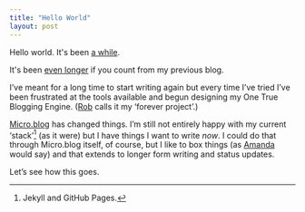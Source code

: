 ```yaml
---
title: "Hello World"
layout: post
---
```


Hello world. It's been [a while][aw].

[aw]: http://notes.inqk.net/post/147923960300

It's been [even longer][el] if you count from my previous blog.

[el]: http://inqk.net/weblog/2013/1339/

I’ve meant for a long time to start writing again but every time I’ve tried I’ve been frustrated at the tools available and begun designing my One True Blogging Engine. ([Rob][rh] calls it my ‘forever project’.)

[rh]: http://robhoward.id.au

[Micro.blog][mb] has changed things. I’m still not entirely happy with my current ‘stack’[^1] (as it were) but I have things I want to write _now_. I could do that through Micro.blog itself, of course, but I like to box things (as [Amanda][as] would say) and that extends to longer form writing and status updates.

[mb]: https://micro.blog
[as]: https://www.amandaestablished.com/

Let’s see how this goes.

[^1]: Jekyll and GitHub Pages.